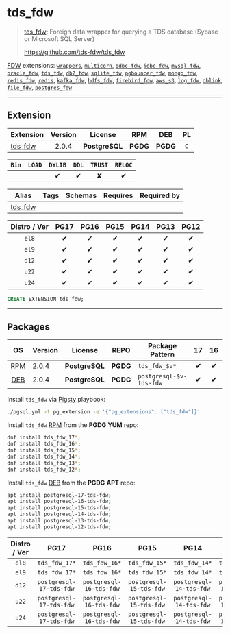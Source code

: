 # tds_fdw


> [tds_fdw](https://github.com/tds-fdw/tds_fdw): Foreign data wrapper for querying a TDS database (Sybase or Microsoft SQL Server)
>
> https://github.com/tds-fdw/tds_fdw





[FDW](/fdw) extensions: [`wrappers`](/wrappers), [`multicorn`](/multicorn), [`odbc_fdw`](/odbc_fdw), [`jdbc_fdw`](/jdbc_fdw), [`mysql_fdw`](/mysql_fdw), [`oracle_fdw`](/oracle_fdw), [`tds_fdw`](/tds_fdw), [`db2_fdw`](/db2_fdw), [`sqlite_fdw`](/sqlite_fdw), [`pgbouncer_fdw`](/pgbouncer_fdw), [`mongo_fdw`](/mongo_fdw), [`redis_fdw`](/redis_fdw), [`redis`](/redis), [`kafka_fdw`](/kafka_fdw), [`hdfs_fdw`](/hdfs_fdw), [`firebird_fdw`](/firebird_fdw), [`aws_s3`](/aws_s3), [`log_fdw`](/log_fdw), [`dblink`](/dblink), [`file_fdw`](/file_fdw), [`postgres_fdw`](/postgres_fdw)


-------
## Extension


| Extension | Version | License | RPM | DEB | PL |
|-----------|:-------:|:-------:|:---:|:---:|:--:|
| [tds_fdw](https://github.com/tds-fdw/tds_fdw) | 2.0.4 | **<span class="tcblue">PostgreSQL</span>** | **<span class="tccyan">PGDG</span>** | **<span class="tccyan">PGDG</span>** | `C` |



| `Bin` | `LOAD` | `DYLIB` | `DDL` | `TRUST` | `RELOC` |
|:-----:|:------:|:-------:|:-----:|:-------:|:-------:|
|  |  | <span class="tcblue">✔</span> | <span class="tcblue">✔</span> | <span class="tcwarn">✘</span> | <span class="tcblue">✔</span> |



| Alias | Tags | Schemas | Requires | Required by |
|-------|------|---------|----------|-------------|
| [tds_fdw](/tds_fdw) |  |  |  |  |



| Distro / Ver | PG17 | PG16 | PG15 | PG14 | PG13 | PG12 |
|:------------:|:----:|:----:|:----:|:----:|:----:|:----:|
| `el8` | <span class="tcblue">✔</span> | <span class="tcblue">✔</span> | <span class="tcblue">✔</span> | <span class="tcblue">✔</span> | <span class="tcblue">✔</span> | <span class="tcblue">✔</span> |
| `el9` | <span class="tcblue">✔</span> | <span class="tcblue">✔</span> | <span class="tcblue">✔</span> | <span class="tcblue">✔</span> | <span class="tcblue">✔</span> | <span class="tcblue">✔</span> |
| `d12` | <span class="tcblue">✔</span> | <span class="tcblue">✔</span> | <span class="tcblue">✔</span> | <span class="tcblue">✔</span> | <span class="tcblue">✔</span> | <span class="tcblue">✔</span> |
| `u22` | <span class="tcblue">✔</span> | <span class="tcblue">✔</span> | <span class="tcblue">✔</span> | <span class="tcblue">✔</span> | <span class="tcblue">✔</span> | <span class="tcblue">✔</span> |
| `u24` | <span class="tcblue">✔</span> | <span class="tcblue">✔</span> | <span class="tcblue">✔</span> | <span class="tcblue">✔</span> | <span class="tcblue">✔</span> | <span class="tcblue">✔</span> |





```sql
CREATE EXTENSION tds_fdw;
```

-----------


## Packages


| OS | Version | License | REPO | Package Pattern | 17 | 16 | 15 | 14 | 13 | 12 | Dependency |
|:--:|---------|:-------:|:----:|-----------------|:--:|:--:|:--:|:--:|:--:|:--:|------------|
| [RPM](/rpm) | 2.0.4 | **<span class="tcblue">PostgreSQL</span>** | **<span class="tccyan">PGDG</span>** | `tds_fdw_$v*` | **<span class="tccyan">✔</span>** | **<span class="tccyan">✔</span>** | **<span class="tccyan">✔</span>** | **<span class="tccyan">✔</span>** | **<span class="tccyan">✔</span>** | **<span class="tccyan">✔</span>** |  |
| [DEB](/deb) | 2.0.4 | **<span class="tcblue">PostgreSQL</span>** | **<span class="tccyan">PGDG</span>** | `postgresql-$v-tds-fdw` | **<span class="tccyan">✔</span>** | **<span class="tccyan">✔</span>** | **<span class="tccyan">✔</span>** | **<span class="tccyan">✔</span>** | **<span class="tccyan">✔</span>** | **<span class="tccyan">✔</span>** |  |



Install `tds_fdw` via [Pigsty](https://pigsty.io/docs/pgext/usage/install/) playbook:

```bash
./pgsql.yml -t pg_extension -e '{"pg_extensions": ["tds_fdw"]}'
```


Install `tds_fdw` [RPM](/rpm) from the **<span class="tccyan">PGDG</span>** **YUM** repo:

```bash
dnf install tds_fdw_17*;
dnf install tds_fdw_16*;
dnf install tds_fdw_15*;
dnf install tds_fdw_14*;
dnf install tds_fdw_13*;
dnf install tds_fdw_12*;
```


Install `tds_fdw` [DEB](/deb) from the **<span class="tccyan">PGDG</span>** **APT** repo:

```bash
apt install postgresql-17-tds-fdw;
apt install postgresql-16-tds-fdw;
apt install postgresql-15-tds-fdw;
apt install postgresql-14-tds-fdw;
apt install postgresql-13-tds-fdw;
apt install postgresql-12-tds-fdw;
```




| Distro / Ver | PG17 | PG16 | PG15 | PG14 | PG13 | PG12 |
|:------------:|:----:|:----:|:----:|:----:|:----:|:----:|
| `el8` | `tds_fdw_17*` | `tds_fdw_16*` | `tds_fdw_15*` | `tds_fdw_14*` | `tds_fdw_13*` | `tds_fdw_12*` |
| `el9` | `tds_fdw_17*` | `tds_fdw_16*` | `tds_fdw_15*` | `tds_fdw_14*` | `tds_fdw_13*` | `tds_fdw_12*` |
| `d12` | `postgresql-17-tds-fdw` | `postgresql-16-tds-fdw` | `postgresql-15-tds-fdw` | `postgresql-14-tds-fdw` | `postgresql-13-tds-fdw` | `postgresql-12-tds-fdw` |
| `u22` | `postgresql-17-tds-fdw` | `postgresql-16-tds-fdw` | `postgresql-15-tds-fdw` | `postgresql-14-tds-fdw` | `postgresql-13-tds-fdw` | `postgresql-12-tds-fdw` |
| `u24` | `postgresql-17-tds-fdw` | `postgresql-16-tds-fdw` | `postgresql-15-tds-fdw` | `postgresql-14-tds-fdw` | `postgresql-13-tds-fdw` | `postgresql-12-tds-fdw` |





